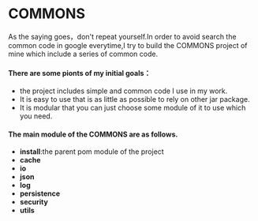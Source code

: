 COMMONS
===
As the saying goes，don't repeat yourself.In order to avoid search the common code in google everytime,I try to build the COMMONS project of mine which include a series of common code.

#### There are some pionts of my initial goals：

+ the project includes simple and common code I use in my work.
+ It is easy to use that is as little as possible to rely on other jar package.
+ It is modular that you can just choose some module of it to use which you need. 

#### The main module of the COMMONS are as follows.

+ **install**:the parent pom module of the project
+ **cache**
+ **io**
+ **json**
+ **log**
+ **persistence**
+ **security**
+ **utils**
